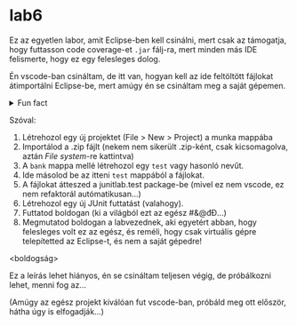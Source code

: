 # lab6

Ez az egyetlen labor, amit Eclipse-ben kell csinálni, mert csak az támogatja, hogy futtasson code coverage-et ``.jar`` fálj-ra, mert minden más IDE felismerte, hogy ez egy felesleges dolog.

Én vscode-ban csináltam, de itt van, hogyan kell az ide feltöltött fájlokat átimportálni Eclipse-be, mert amúgy én se csináltam meg a saját gépemen.

<details>
<summary>Fun fact</summary>

Az *Eclipse nem tartalmaz uninstaller-t*. Tehát ha egyszer feltelepítetted, akkor nem tudod egy kattintással eltávolítani a gépedről. :)

Ez azért van a készítők szerint, mivel *,,Eclipse elvileg csak néhány olyan feladatot automatizál, amelyet korábban kézzel kellett elvégezni (például az Eclipse letöltése és kicsomagolása, valamint parancsikonok hozzáadása), így ezeket is vissza lehet csinálni kézzel. "*

[ide jöhet a bohóc emoji]

Ha el akarod távolítani mégis (mert rájöttél, hogy nem kell ez a szenny a gépedre), akkor itt egy kis segítség:

[StackOverflow](https://stackoverflow.com/questions/50854359/how-to-uninstall-eclipse#answer-50855742)

</details>

Szóval:

1. Létrehozol egy új projektet (File > New > Project) a munka mappába
2. Importálod a .zip fájlt (nekem nem sikerült .zip-ként, csak kicsomagolva, aztán *File system*-re kattintva)
3. A ``bank`` mappa mellé létrehozol egy ``test`` vagy hasonló nevűt.
4. Ide másolod be az itteni ``test`` mappából a fájlokat.
5. A fájlokat átteszed a junitlab.test package-be (mivel ez nem vscode, ez nem refaktorál autómatikusan...)
6. Létrehozol egy új JUnit futtatást (valahogy).
7. Futtatod boldogan (ki a világból ezt az egész #&@đĐ...)
8. Megmutatod boldogan a labvezednek, aki egyetért abban, hogy felesleges volt ez az egész, és reméli, hogy csak virtuális gépre telepítetted az Eclipse-t, és nem a saját gépedre!

<boldogság>

Ez a leírás lehet hiányos, én se csináltam teljesen végig, de próbálkozni lehet, menni fog az...

(Amúgy az egész projekt kiválóan fut vscode-ban, próbáld meg ott először, hátha úgy is elfogadják...)